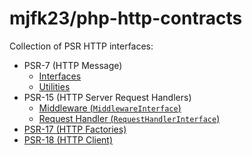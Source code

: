 # mjfk23/php-http-contracts

Collection of PSR HTTP interfaces:
- PSR-7 (HTTP Message)
  - [Interfaces](https://github.com/php-fig/http-message)
  - [Utilities](https://github.com/php-fig/http-message-util)
- PSR-15 (HTTP Server Request Handlers)
  - [Middleware (`MiddlewareInterface`)](https://github.com/php-fig/http-server-middleware)
  - [Request Handler (`RequestHandlerInterface`)](https://github.com/php-fig/http-server-handler)
- [PSR-17 (HTTP Factories)](https://github.com/php-fig/http-factory)
- [PSR-18 (HTTP Client)](https://github.com/php-fig/http-client)
